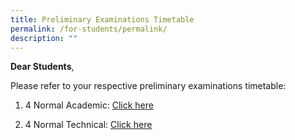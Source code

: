 ```yaml
---
title: Preliminary Examinations Timetable
permalink: /for-students/permalink/
description: ""
---
```

**Dear Students**, 

Please refer to your respective preliminary examinations timetable:

1) 4 Normal Academic: [Click here](/files/2023%20prelims%204na-examination%20schedule.pdf)


2) 4 Normal Technical: [Click here](/files/2023%20prelims%204nt%20examination%20schedule.pdf)
